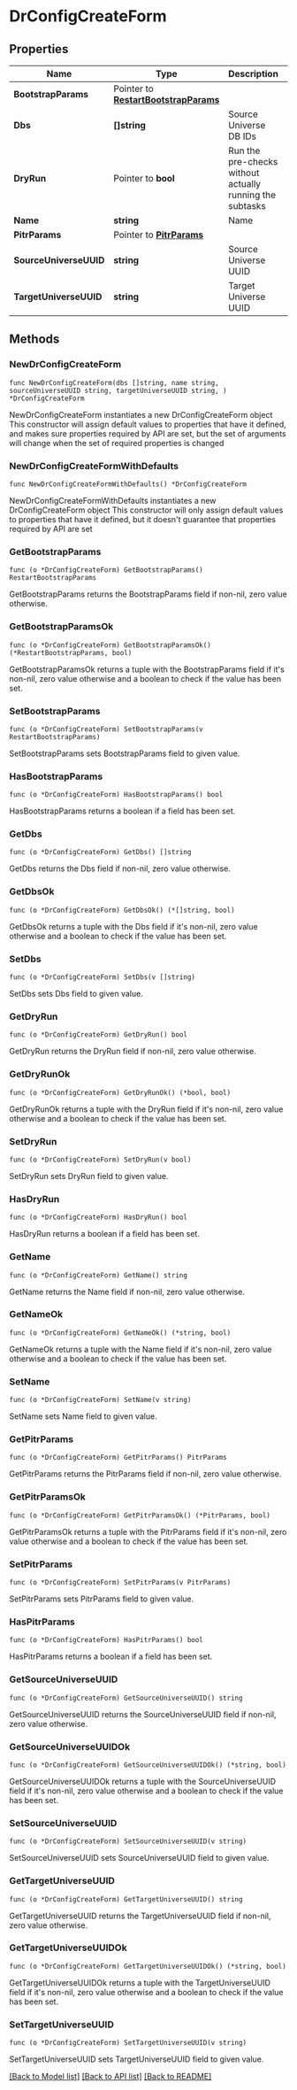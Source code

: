 # DrConfigCreateForm

## Properties

Name | Type | Description | Notes
------------ | ------------- | ------------- | -------------
**BootstrapParams** | Pointer to [**RestartBootstrapParams**](RestartBootstrapParams.md) |  | [optional] 
**Dbs** | **[]string** | Source Universe DB IDs | 
**DryRun** | Pointer to **bool** | Run the pre-checks without actually running the subtasks | [optional] 
**Name** | **string** | Name | 
**PitrParams** | Pointer to [**PitrParams**](PitrParams.md) |  | [optional] 
**SourceUniverseUUID** | **string** | Source Universe UUID | 
**TargetUniverseUUID** | **string** | Target Universe UUID | 

## Methods

### NewDrConfigCreateForm

`func NewDrConfigCreateForm(dbs []string, name string, sourceUniverseUUID string, targetUniverseUUID string, ) *DrConfigCreateForm`

NewDrConfigCreateForm instantiates a new DrConfigCreateForm object
This constructor will assign default values to properties that have it defined,
and makes sure properties required by API are set, but the set of arguments
will change when the set of required properties is changed

### NewDrConfigCreateFormWithDefaults

`func NewDrConfigCreateFormWithDefaults() *DrConfigCreateForm`

NewDrConfigCreateFormWithDefaults instantiates a new DrConfigCreateForm object
This constructor will only assign default values to properties that have it defined,
but it doesn't guarantee that properties required by API are set

### GetBootstrapParams

`func (o *DrConfigCreateForm) GetBootstrapParams() RestartBootstrapParams`

GetBootstrapParams returns the BootstrapParams field if non-nil, zero value otherwise.

### GetBootstrapParamsOk

`func (o *DrConfigCreateForm) GetBootstrapParamsOk() (*RestartBootstrapParams, bool)`

GetBootstrapParamsOk returns a tuple with the BootstrapParams field if it's non-nil, zero value otherwise
and a boolean to check if the value has been set.

### SetBootstrapParams

`func (o *DrConfigCreateForm) SetBootstrapParams(v RestartBootstrapParams)`

SetBootstrapParams sets BootstrapParams field to given value.

### HasBootstrapParams

`func (o *DrConfigCreateForm) HasBootstrapParams() bool`

HasBootstrapParams returns a boolean if a field has been set.

### GetDbs

`func (o *DrConfigCreateForm) GetDbs() []string`

GetDbs returns the Dbs field if non-nil, zero value otherwise.

### GetDbsOk

`func (o *DrConfigCreateForm) GetDbsOk() (*[]string, bool)`

GetDbsOk returns a tuple with the Dbs field if it's non-nil, zero value otherwise
and a boolean to check if the value has been set.

### SetDbs

`func (o *DrConfigCreateForm) SetDbs(v []string)`

SetDbs sets Dbs field to given value.


### GetDryRun

`func (o *DrConfigCreateForm) GetDryRun() bool`

GetDryRun returns the DryRun field if non-nil, zero value otherwise.

### GetDryRunOk

`func (o *DrConfigCreateForm) GetDryRunOk() (*bool, bool)`

GetDryRunOk returns a tuple with the DryRun field if it's non-nil, zero value otherwise
and a boolean to check if the value has been set.

### SetDryRun

`func (o *DrConfigCreateForm) SetDryRun(v bool)`

SetDryRun sets DryRun field to given value.

### HasDryRun

`func (o *DrConfigCreateForm) HasDryRun() bool`

HasDryRun returns a boolean if a field has been set.

### GetName

`func (o *DrConfigCreateForm) GetName() string`

GetName returns the Name field if non-nil, zero value otherwise.

### GetNameOk

`func (o *DrConfigCreateForm) GetNameOk() (*string, bool)`

GetNameOk returns a tuple with the Name field if it's non-nil, zero value otherwise
and a boolean to check if the value has been set.

### SetName

`func (o *DrConfigCreateForm) SetName(v string)`

SetName sets Name field to given value.


### GetPitrParams

`func (o *DrConfigCreateForm) GetPitrParams() PitrParams`

GetPitrParams returns the PitrParams field if non-nil, zero value otherwise.

### GetPitrParamsOk

`func (o *DrConfigCreateForm) GetPitrParamsOk() (*PitrParams, bool)`

GetPitrParamsOk returns a tuple with the PitrParams field if it's non-nil, zero value otherwise
and a boolean to check if the value has been set.

### SetPitrParams

`func (o *DrConfigCreateForm) SetPitrParams(v PitrParams)`

SetPitrParams sets PitrParams field to given value.

### HasPitrParams

`func (o *DrConfigCreateForm) HasPitrParams() bool`

HasPitrParams returns a boolean if a field has been set.

### GetSourceUniverseUUID

`func (o *DrConfigCreateForm) GetSourceUniverseUUID() string`

GetSourceUniverseUUID returns the SourceUniverseUUID field if non-nil, zero value otherwise.

### GetSourceUniverseUUIDOk

`func (o *DrConfigCreateForm) GetSourceUniverseUUIDOk() (*string, bool)`

GetSourceUniverseUUIDOk returns a tuple with the SourceUniverseUUID field if it's non-nil, zero value otherwise
and a boolean to check if the value has been set.

### SetSourceUniverseUUID

`func (o *DrConfigCreateForm) SetSourceUniverseUUID(v string)`

SetSourceUniverseUUID sets SourceUniverseUUID field to given value.


### GetTargetUniverseUUID

`func (o *DrConfigCreateForm) GetTargetUniverseUUID() string`

GetTargetUniverseUUID returns the TargetUniverseUUID field if non-nil, zero value otherwise.

### GetTargetUniverseUUIDOk

`func (o *DrConfigCreateForm) GetTargetUniverseUUIDOk() (*string, bool)`

GetTargetUniverseUUIDOk returns a tuple with the TargetUniverseUUID field if it's non-nil, zero value otherwise
and a boolean to check if the value has been set.

### SetTargetUniverseUUID

`func (o *DrConfigCreateForm) SetTargetUniverseUUID(v string)`

SetTargetUniverseUUID sets TargetUniverseUUID field to given value.



[[Back to Model list]](../README.md#documentation-for-models) [[Back to API list]](../README.md#documentation-for-api-endpoints) [[Back to README]](../README.md)


